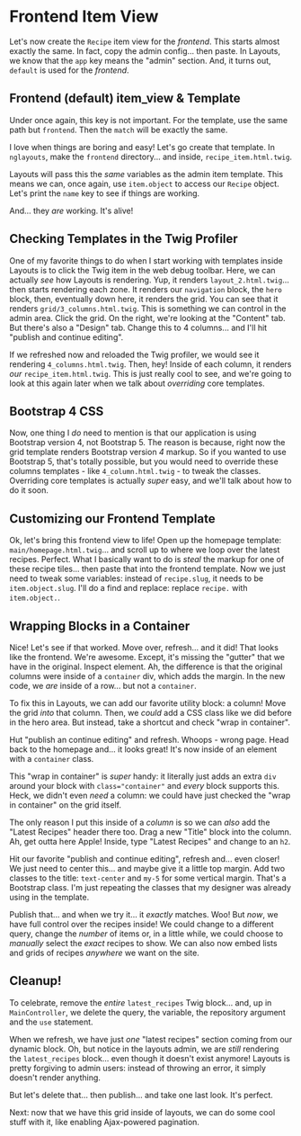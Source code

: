 # Frontend Item View

Let's now create the `Recipe` item view for the *frontend*. This starts almost exactly
the same. In fact, copy the admin config... then paste. In Layouts, we know that
the `app` key means the "admin" section. And, it turns out, `default` is used for
the *frontend*.

## Frontend (default) item_view & Template

Under once again, this key is not important. For the template, use the same path
but `frontend`. Then the `match` will be exactly the same.

I love when things are boring and easy! Let's go create that template. In `nglayouts`,
make the `frontend` directory... and inside, `recipe_item.html.twig`.

Layouts will pass this the *same* variables as the admin item template. This means
we can, once again, use `item.object` to access our `Recipe` object. Let's print
the `name` key to see if things are working.

And... they *are* working. It's alive!

## Checking Templates in the Twig Profiler

One of my favorite things to do when I start working with templates inside Layouts
is to click the Twig item in the web debug toolbar. Here, we can actually *see* how
Layouts is rendering. Yup, it renders `layout_2.html.twig`... then starts rendering
each zone. It renders our `navigation` block, the `hero` block, then, eventually
down here, it renders the grid. You can see that it renders `grid/3_columns.html.twig`.
This is something we can control in the admin area. Click the grid. On the right,
we're looking at the "Content" tab. But there's also a "Design" tab. Change this
to 4 columns... and I'll hit "publish and continue editing".

If we refreshed now and reloaded the Twig profiler, we would see it rendering
`4_columns.html.twig`. Then, hey! Inside of each column, it renders *our*
`recipe_item.html.twig`. This is just really cool to see, and we're going to
look at this again later when we talk about *overriding* core templates.

## Bootstrap 4 CSS

Now, one thing I *do* need to mention is that our application is using Bootstrap
version 4, not Bootstrap 5. The reason is because, right now the grid template
renders Bootstrap version *4* markup. So if you wanted to use Bootstrap 5, that's
totally possible, but you would need to override these columns templates - like
`4_column.html.twig` - to tweak the classes. Overriding core templates is actually
*super* easy, and we'll talk about how to do it soon.

## Customizing our Frontend Template

Ok, let's bring this frontend view to life! Open up the homepage template:
`main/homepage.html.twig`... and scroll up to where we loop over the latest recipes.
Perfect. What I basically want to do is *steal* the markup for one of these
recipe tiles... then paste that into the frontend template. Now we just need to tweak
some variables: instead of `recipe.slug`, it needs to be `item.object.slug`.
I'll do a find and replace: replace `recipe.` with `item.object.`.

## Wrapping Blocks in a Container

Nice! Let's see if that worked. Move over, refresh... and it did! That looks like
the frontend. We're awesome. Except, it's missing the "gutter" that we have in
the original. Inspect element. Ah, the difference is that the original columns
were inside of a `container` div, which adds the margin. In the new code, we
*are* inside of a row... but not a `container`.

To fix this in Layouts, we can add our favorite utility block: a column! Move the
grid *into* that column. Then, we *could* add a CSS class like we did before in
the hero area. But instead, take a shortcut and check "wrap in container".

Hut "publish an continue editing" and refresh. Whoops - wrong page. Head back
to the homepage and... it looks great! It's now inside of an element with a
`container` class.

This "wrap in container" is *super* handy: it literally just adds an extra `div`
around your block with `class="container"` and *every* block supports this. Heck,
we didn't even *need* a column: we could have just checked the "wrap in container"
on the grid itself.

The only reason I put this inside of a *column* is so we can *also* add the
"Latest Recipes" header there too. Drag a new "Title" block into the column. Ah,
get outta here Apple! Inside, type "Latest Recipes" and change to an `h2`.

Hit our favorite "publish and continue editing", refresh and... even closer! We
just need to center this... and maybe give it a little top margin. Add two classes
to the title: `text-center` and `my-5` for some vertical margin. That's a Bootstrap
class. I'm just repeating the classes that my designer was already using in the
template.

Publish that... and when we try it... it *exactly* matches. Woo! But *now*, we
have full control over the recipes inside! We could change to a different query,
change the *number* of items or, in a little while, we could choose to *manually*
select the *exact* recipes to show. We can also now embed lists and grids of
recipes *anywhere* we want on the site.

## Cleanup!

To celebrate, remove the *entire* `latest_recipes` Twig block... and, up in
`MainController`, we delete the query, the variable, the repository argument and
the `use` statement.

When we refresh, we have just *one* "latest recipes" section coming from our dynamic
block. Oh, but notice in the layouts admin, we are *still* rendering the
`latest_recipes` block... even though it doesn't exist anymore! Layouts is pretty
forgiving to admin users: instead of throwing an error, it simply doesn't render
anything.

But let's delete that... then publish... and take one last look. It's perfect.

Next: now that we have this grid inside of layouts, we can do some cool stuff with
it, like enabling Ajax-powered pagination.
